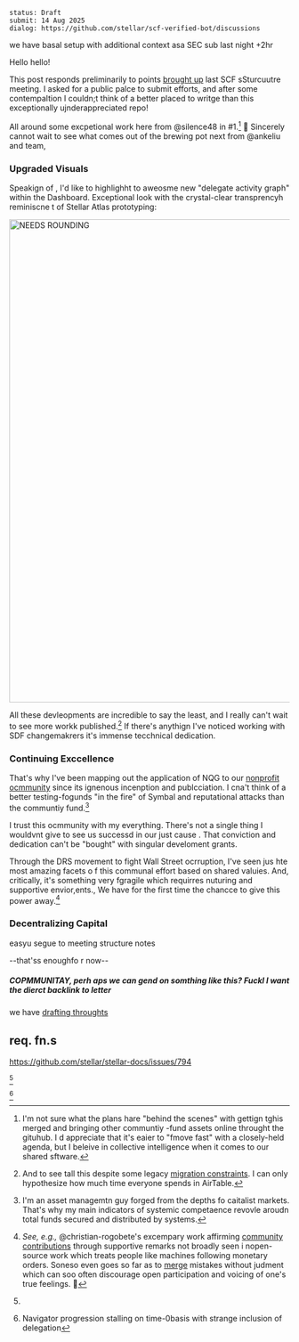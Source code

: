 ```
status: Draft
submit: 14 Aug 2025
dialog: https://github.com/stellar/scf-verified-bot/discussions
```

we have basal setup with additional context asa SEC sub last night +2hr


Hello hello!

This post responds preliminarily to points [brought up](https://github.com/JFWooten4/notes/blob/ebbcd987f9239b28ec5cbdf9830a4bc08637ceb6/2025/Jul/11.md)  last SCF sSturcuutre meeting. I asked for a public palce to submit efforts, and after some contempaltion I couldn;t think of a better placed to writge than this exceptionally ujnderappreciated repo!

All around some excpetional work here from @silence48 in #1.[^cf-next] 🎉 Sincerely cannot wait to see what comes out of the brewing pot next from @ankeliu and team,

### Upgraded Visuals

Speakign of , I'd like to highlighht to aweosme new "delegate activity graph" within the Dashboard. Exceptional look with the crystal-clear  transprencyh reminiscne t of Stellar Atlas prototyping:


[<img width="685" height="868" alt="NEEDS ROUNDING" src="https://github.com/user-attachments/assets/9bfc07dd-0aca-46c7-9135-df26e7630e96" />](https://communityfund.stellar.org/dashboard/voting-history)

All these devleopments are incredible to say the least, and I really can't wait to see more workk published.[^legacy-data] If there's anythign I've noticed working with SDF changemakrers it's immense tecchnical dedication.

### Continuing Exccellence

That's why I've been mapping out the application of NQG to  our [nonprofit  ocmmunity](https://www.whydrs.org/the-first-duna) since its ignenous incenption and publcciation.  I  cna't  think  of  a better testing-fogunds "in the fire" of Symbal and reputational attacks than the communtiy fund.[^asets!]

I trust this ocmmunity with my everything.  There's not a single thing I wouldvnt give to  see us successd in our just cause . That  conviction and dedication  can't be "bought" with singular develoment grants.

Through the DRS movement to fight  Wall Street  ocrruption, I've seen  jus hte most amazing facets o f this communal effort based on shared valuies.  And, critically, it's something very  fgragile which requirres nuturing and supportive envior,ents., We have for  the first time the chancce to give this power away.[^fluttercard]

### Decentralizing Capital


easyu segue to meeting  structure notes

--that'ss enoughfo r  now--


##### COPMMUNITAY, perh aps we  can gend on somthing like this? Fuckl I want the dierct backlink to letter

we have [drafting  throughts](https://github.com/JFWooten4/free-markets/pull/59#issuecomment-3124291999)


## req. fn.s

https://github.com/stellar/stellar-docs/issues/794


[^joahn0ask]

[^joahn0ask]: 

[^round-37]

[^round-37]: Navigator progression stalling on time-0basis with strange inclusion of delegation

[^cf-next]: I'm not sure what the plans hare "behind the scenes" with gettign tghis merged and bringing other communtiy -fund assets online throught the gituhub. I d appreciate that it's eaier to "fmove fast" with a closely-held agenda, but I beleive in collective intelligence when it  comes to our shared sftware.

[^legacy-data]: And to see tall this despite some legacy [migration  constraints](https://discord.com/channels/897514728459468821/1124340476288454657/1264660553138176032). I can only hypothesize how much time everyone spends in AirTable.

[^asets!]: I'm an asset managemtn guy  forged from the depths fo caitalist markets. That's why my main indicators of systemic competaence revovle aroudn total funds secured and distributed  by systems.

[^fluttercard]: _See, e.g.,_ @christian-rogobete's excempary work  affirming [community contributions](https://github.com/Soneso/stellar_flutter_sdk/pull/68#issuecomment-1645236102)  through supportive remarks not broadly seen i nopen-source work which treats people like machines following monetary orders. Soneso even  goes so far as to [merge](https://github.com/Soneso/stellar_flutter_sdk/pull/69) mistakes without judment which can soo often discourage  open participation and voicing  of one's true  feelings. 💜
